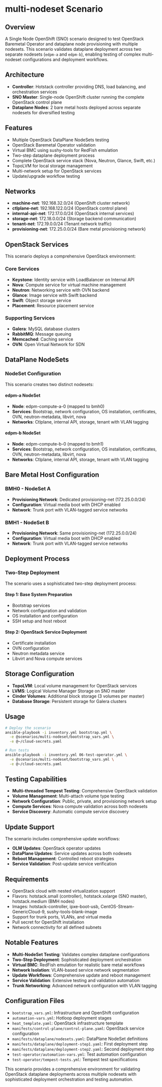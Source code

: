 # multi-nodeset Scenario

## Overview

A Single Node OpenShift (SNO) scenario designed to test OpenStack Baremetal
Operator and dataplane node provisioning with multiple nodesets. This scenario
validates dataplane deployment across two separate nodesets (`edpm-a` and
`edpm-b`), enabling testing of complex multi-nodeset configurations and
deployment workflows.

## Architecture

- **Controller**: Hotstack controller providing DNS, load balancing, and
  orchestration services
- **SNO Master**: Single-node OpenShift cluster running the complete OpenStack
  control plane
- **Dataplane Nodes**: 2 bare metal hosts deployed across separate nodesets for
  diversified testing

## Features

- Multiple OpenStack DataPlane NodeSets testing
- OpenStack Baremetal Operator validation
- Virtual BMC using sushy-tools for RedFish emulation
- Two-step dataplane deployment process
- Complete OpenStack service stack (Nova, Neutron, Glance, Swift, etc.)
- TopoLVM for local storage management
- Multi-network setup for OpenStack services
- Update/upgrade workflow testing

## Networks

- **machine-net**: 192.168.32.0/24 (OpenShift cluster network)
- **ctlplane-net**: 192.168.122.0/24 (OpenStack control plane)
- **internal-api-net**: 172.17.0.0/24 (OpenStack internal services)
- **storage-net**: 172.18.0.0/24 (Storage backend communication)
- **tenant-net**: 172.19.0.0/24 (Tenant network traffic)
- **provisioning-net**: 172.25.0.0/24 (Bare metal provisioning network)

## OpenStack Services

This scenario deploys a comprehensive OpenStack environment:

### Core Services

- **Keystone**: Identity service with LoadBalancer on Internal API
- **Nova**: Compute service for virtual machine management
- **Neutron**: Networking service with OVN backend
- **Glance**: Image service with Swift backend
- **Swift**: Object storage service
- **Placement**: Resource placement service

### Supporting Services

- **Galera**: MySQL database clusters
- **RabbitMQ**: Message queuing
- **Memcached**: Caching service
- **OVN**: Open Virtual Network for SDN

## DataPlane NodeSets

### NodeSet Configuration

This scenario creates two distinct nodesets:

#### edpm-a NodeSet

- **Node**: edpm-compute-a-0 (mapped to bmh0)
- **Services**: Bootstrap, network configuration, OS installation, certificates,
  OVN, neutron-metadata, libvirt, nova
- **Networks**: Ctlplane, internal API, storage, tenant with VLAN tagging

#### edpm-b NodeSet

- **Node**: edpm-compute-b-0 (mapped to bmh1)
- **Services**: Bootstrap, network configuration, OS installation, certificates,
  OVN, neutron-metadata, libvirt, nova
- **Networks**: Ctlplane, internal API, storage, tenant with VLAN tagging

## Bare Metal Host Configuration

### BMH0 - NodeSet A

- **Provisioning Network**: Dedicated provisioning-net (172.25.0.0/24)
- **Configuration**: Virtual media boot with DHCP enabled
- **Network**: Trunk port with VLAN-tagged service networks

### BMH1 - NodeSet B

- **Provisioning Network**: Same provisioning-net (172.25.0.0/24)
- **Configuration**: Virtual media boot with DHCP enabled
- **Network**: Trunk port with VLAN-tagged service networks

## Deployment Process

### Two-Step Deployment

The scenario uses a sophisticated two-step deployment process:

#### Step 1: Base System Preparation

- Bootstrap services
- Network configuration and validation
- OS installation and configuration
- SSH setup and host reboot

#### Step 2: OpenStack Service Deployment

- Certificate installation
- OVN configuration
- Neutron metadata service
- Libvirt and Nova compute services

## Storage Configuration

- **TopoLVM**: Local volume management for OpenStack services
- **LVMS**: Logical Volume Manager Storage on SNO master
- **Cinder Volumes**: Additional block storage (3 volumes per master)
- **Database Storage**: Persistent storage for Galera clusters

## Usage

```bash
# Deploy the scenario
ansible-playbook -i inventory.yml bootstrap.yml \
  -e @scenarios/multi-nodeset/bootstrap_vars.yml \
  -e @~/cloud-secrets.yaml

# Run tests
ansible-playbook -i inventory.yml 06-test-operator.yml \
  -e @scenarios/multi-nodeset/bootstrap_vars.yml \
  -e @~/cloud-secrets.yaml
```

## Testing Capabilities

- **Multi-threaded Tempest Testing**: Comprehensive OpenStack validation
- **Volume Management**: Multi-attach volume type testing
- **Network Configuration**: Public, private, and provisioning network setup
- **Compute Services**: Nova compute validation across both nodesets
- **Service Discovery**: Automatic compute service discovery

## Update Support

The scenario includes comprehensive update workflows:

- **OLM Updates**: OpenStack operator updates
- **DataPlane Updates**: Service updates across both nodesets
- **Reboot Management**: Controlled reboot strategies
- **Service Validation**: Post-update service verification

## Requirements

- OpenStack cloud with nested virtualization support
- Flavors: hotstack.small (controller), hotstack.xxlarge (SNO master),
  hotstack.medium (BMH nodes)
- Images: hotstack-controller, ipxe-boot-usb, CentOS-Stream-GenericCloud-9, sushy-tools-blank-image
- Support for trunk ports, VLANs, and virtual media
- Pull secret for OpenShift installation
- Network connectivity for all defined subnets

## Notable Features

- **Multi-NodeSet Testing**: Validates complex dataplane configurations
- **Two-Step Deployment**: Sophisticated deployment orchestration
- **Virtual BMC**: RedFish emulation for realistic bare metal workflows
- **Network Isolation**: VLAN-based service network segmentation
- **Update Workflows**: Comprehensive update and reboot management
- **Service Validation**: Extensive testing and validation automation
- **Trunk Networking**: Advanced network configuration with VLAN tagging

## Configuration Files

- `bootstrap_vars.yml`: Infrastructure and OpenShift configuration
- `automation-vars.yml`: Hotloop deployment stages
- `heat_template.yaml`: OpenStack infrastructure template
- `manifests/control-plane/control-plane.yaml`: OpenStack service configuration
- `manifests/dataplane/nodesets.yaml`: DataPlane NodeSet definitions
- `manifests/dataplane/deployment-step1.yaml`: First deployment step
- `manifests/dataplane/deployment-step2.yaml`: Second deployment step
- `test-operator/automation-vars.yml`: Test automation configuration
- `test-operator/tempest-tests.yml`: Tempest test specifications

This scenario provides a comprehensive environment for validating OpenStack
dataplane deployments across multiple nodesets with sophisticated deployment
orchestration and testing automation.
